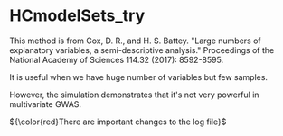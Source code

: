 # HCmodelSets_try

This method is from Cox, D. R., and H. S. Battey. "Large numbers of explanatory variables, a semi-descriptive analysis." Proceedings of the National Academy of Sciences 114.32 (2017): 8592-8595.

It is useful when we have huge number of variables but few samples.

However, the simulation demonstrates that it's not very powerful in multivariate GWAS.

${\color{red}There are important changes to the log file}$
